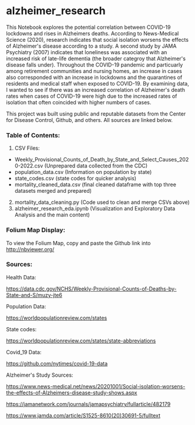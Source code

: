 # alzheimer_research

This Notebook explores the potential correlation between COVID-19 lockdowns and rises in Alzheimers deaths. According to News-Medical Science (2020), research indicates that social isolation worsens the effects of Alzheimer's disease according to a study. A second study by JAMA Psychiatry (2007) indicates that loneliness was associated with an increased risk of late-life dementia (the broader categroy that Alzheimer's disease falls under). Throughout the COVID-19 pandemic and particuarly among retirement communities and nursing homes, an increase in cases also corresponded with an increase in lockdowns and the quarantines of residents and medical staff when exposed to COVID-19. By examining data, I wanted to see if there was an increased correlation of Alzheimer's death rates when cases of COVID-19 were high due to the increased rates of isolation that often coincided with higher numbers of cases.

This project was built using public and reputable datasets from the Center for Disease Control, Github, and others. All sources are linked below.  
### Table of Contents:
1. CSV Files:
  - Weekly_Provisional_Counts_of_Death_by_State_and_Select_Causes_2020-2022.csv (Unprepared data collected from the CDC)
  - population_data.csv (Information on population by state)
  - state_codes.csv (state codes for quicker analysis)
  - mortality_cleaned_data.csv (final cleaned dataframe with top three datasets merged and prepared)
2. mortality_data_cleaning.py (Code used to clean and merge CSVs above)
3. alzheimer_research_eda.ipynb (Visualization and Exploratory Data Analysis and the main content)


### Folium Map Display:
To view the Folium Map, copy and paste the Github link into http://nbviewer.org/

### Sources:
Health Data:

https://data.cdc.gov/NCHS/Weekly-Provisional-Counts-of-Deaths-by-State-and-S/muzy-jte6

Population Data:

https://worldpopulationreview.com/states

State codes:

https://worldpopulationreview.com/states/state-abbreviations

Covid_19 Data:

https://github.com/nytimes/covid-19-data

Alzheimer's Study Sources:

https://www.news-medical.net/news/20201001/Social-isolation-worsens-the-effects-of-Alzheimers-disease-study-shows.aspx

https://jamanetwork.com/journals/jamapsychiatry/fullarticle/482179

https://www.jamda.com/article/S1525-8610(20)30691-5/fulltext
